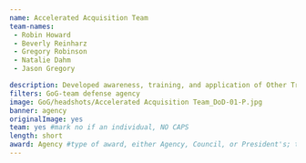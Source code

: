 ```yaml
---
name: Accelerated Acquisition Team
team-names: 
 - Robin Howard
 - Beverly Reinharz
 - Gregory Robinson
 - Natalie Dahm
 - Jason Gregory

description: Developed awareness, training, and application of Other Transaction Authorities tools to quickly provide material solutions to warfighters. Their work led to a 60% reduction in documentation and a six month reduction in delivering wargaming capability.
filters: GoG-team defense agency
image: GoG/headshots/Accelerated Acquisition Team_DoD-01-P.jpg
banner: agency
originalImage: yes
team: yes #mark no if an individual, NO CAPS 
length: short
award: Agency #type of award, either Agency, Council, or President's; this is case sensitive so make sure to match the options listed exactly. This section generates the format of the card
---
```

